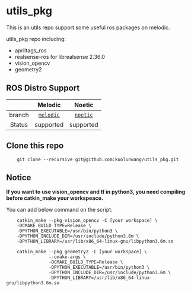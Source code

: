 # utils_pkg

This is an utils repo support some useful ros packages on melodic.

utils_pkg repo including:
* apriltags_ros
* realsense-ros for librealsense 2.36.0
* vision_opencv
* geometry2

## ROS Distro Support

|         | Melodic | Noetic  |
|:-------:|:-------:|:-------:|
| branch | [`melodic`](https://github.com/kuolunwang/utils_pkg/tree/melodic) | [`noetic`](https://github.com/kuolunwang/utils_pkg/tree/noetic) |
| Status | supported | supported |

## Clone this repo

```
    git clone --recursive git@github.com:kuolunwang/utils_pkg.git
```

## Notice

**If you want to use vision_opencv and tf in python3, you need compiling before catkin_make your workspeace.**

You can add below command on the script.

```
    catkin_make --pkg vision_opencv -C [your workspace] \
    -DCMAKE_BUILD_TYPE=Release \
    -DPYTHON_EXECUTABLE=/usr/bin/python3 \
    -DPYTHON_INCLUDE_DIR=/usr/include/python3.6m \
    -DPYTHON_LIBRARY=/usr/lib/x86_64-linux-gnu/libpython3.6m.so

    catkin_make --pkg geometry2 -C [your workspace] \
                --cmake-args \
                -DCMAKE_BUILD_TYPE=Release \
                -DPYTHON_EXECUTABLE=/usr/bin/python3 \
                -DPYTHON_INCLUDE_DIR=/usr/include/python3.6m \
                -DPYTHON_LIBRARY=/usr/lib/x86_64-linux-gnu/libpython3.6m.so
```